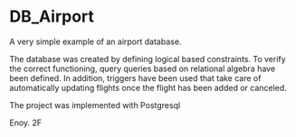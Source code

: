 # DB_Airport
A very simple example of an airport database.

The database was created by defining logical based constraints. 
To verify the correct functioning, query queries based on relational algebra have been defined. 
In addition, triggers have been used that take care of automatically updating flights once the flight has been added or canceled.

The project was implemented with Postgresql

Enoy. 
2F

